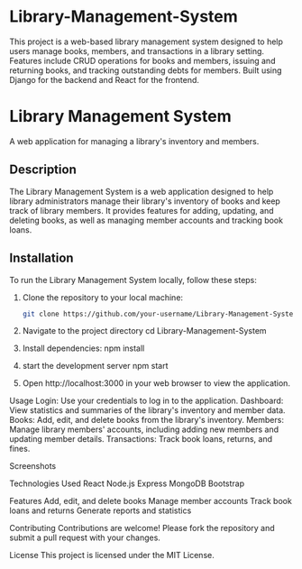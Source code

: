 # Library-Management-System
This project is a web-based library management system designed to help users manage books, members, and transactions in a library setting. Features include CRUD operations for books and members, issuing and returning books, and tracking outstanding debts for members. Built using Django for the backend and React for the frontend.
# Library Management System

A web application for managing a library's inventory and members.

## Description

The Library Management System is a web application designed to help library administrators manage their library's inventory of books and keep track of library members. It provides features for adding, updating, and deleting books, as well as managing member accounts and tracking book loans.

## Installation

To run the Library Management System locally, follow these steps:

1. Clone the repository to your local machine:

   ```bash
   git clone https://github.com/your-username/Library-Management-System.git
2. Navigate to the project directory
   cd Library-Management-System

3. Install dependencies:
   npm install

4. start the development server
   npm start

5. Open http://localhost:3000 in your web browser to view the application.

Usage
Login: Use your credentials to log in to the application.
Dashboard: View statistics and summaries of the library's inventory and member data.
Books: Add, edit, and delete books from the library's inventory.
Members: Manage library members' accounts, including adding new members and updating member details.
Transactions: Track book loans, returns, and fines.


Screenshots


Technologies Used
React
Node.js
Express
MongoDB
Bootstrap


Features
Add, edit, and delete books
Manage member accounts
Track book loans and returns
Generate reports and statistics

Contributing
Contributions are welcome! Please fork the repository and submit a pull request with your changes.

License
This project is licensed under the MIT License.

